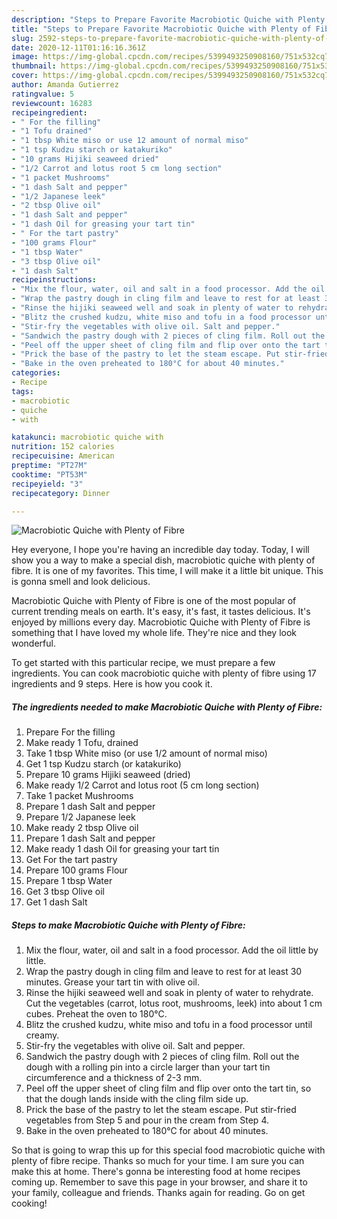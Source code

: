 ```yaml
---
description: "Steps to Prepare Favorite Macrobiotic Quiche with Plenty of Fibre"
title: "Steps to Prepare Favorite Macrobiotic Quiche with Plenty of Fibre"
slug: 2592-steps-to-prepare-favorite-macrobiotic-quiche-with-plenty-of-fibre
date: 2020-12-11T01:16:16.361Z
image: https://img-global.cpcdn.com/recipes/5399493250908160/751x532cq70/macrobiotic-quiche-with-plenty-of-fibre-recipe-main-photo.jpg
thumbnail: https://img-global.cpcdn.com/recipes/5399493250908160/751x532cq70/macrobiotic-quiche-with-plenty-of-fibre-recipe-main-photo.jpg
cover: https://img-global.cpcdn.com/recipes/5399493250908160/751x532cq70/macrobiotic-quiche-with-plenty-of-fibre-recipe-main-photo.jpg
author: Amanda Gutierrez
ratingvalue: 5
reviewcount: 16283
recipeingredient:
- " For the filling"
- "1 Tofu drained"
- "1 tbsp White miso or use 12 amount of normal miso"
- "1 tsp Kudzu starch or katakuriko"
- "10 grams Hijiki seaweed dried"
- "1/2 Carrot and lotus root 5 cm long section"
- "1 packet Mushrooms"
- "1 dash Salt and pepper"
- "1/2 Japanese leek"
- "2 tbsp Olive oil"
- "1 dash Salt and pepper"
- "1 dash Oil for greasing your tart tin"
- " For the tart pastry"
- "100 grams Flour"
- "1 tbsp Water"
- "3 tbsp Olive oil"
- "1 dash Salt"
recipeinstructions:
- "Mix the flour, water, oil and salt in a food processor. Add the oil little by little."
- "Wrap the pastry dough in cling film and leave to rest for at least 30 minutes. Grease your tart tin with olive oil."
- "Rinse the hijiki seaweed well and soak in plenty of water to rehydrate. Cut the vegetables (carrot, lotus root, mushrooms, leek) into about 1 cm cubes. Preheat the oven to 180℃."
- "Blitz the crushed kudzu, white miso and tofu in a food processor until creamy."
- "Stir-fry the vegetables with olive oil. Salt and pepper."
- "Sandwich the pastry dough with 2 pieces of cling film. Roll out the dough with a rolling pin into a circle larger than your tart tin circumference and a thickness of 2-3 mm."
- "Peel off the upper sheet of cling film and flip over onto the tart tin, so that the dough lands inside with the cling film side up."
- "Prick the base of the pastry to let the steam escape. Put stir-fried vegetables from Step 5 and pour in the cream from Step 4."
- "Bake in the oven preheated to 180°C for about 40 minutes."
categories:
- Recipe
tags:
- macrobiotic
- quiche
- with

katakunci: macrobiotic quiche with 
nutrition: 152 calories
recipecuisine: American
preptime: "PT27M"
cooktime: "PT53M"
recipeyield: "3"
recipecategory: Dinner

---
```



![Macrobiotic Quiche with Plenty of Fibre](https://img-global.cpcdn.com/recipes/5399493250908160/751x532cq70/macrobiotic-quiche-with-plenty-of-fibre-recipe-main-photo.jpg)

Hey everyone, I hope you're having an incredible day today. Today, I will show you a way to make a special dish, macrobiotic quiche with plenty of fibre. It is one of my favorites. This time, I will make it a little bit unique. This is gonna smell and look delicious.



Macrobiotic Quiche with Plenty of Fibre is one of the most popular of current trending meals on earth. It's easy, it's fast, it tastes delicious. It's enjoyed by millions every day. Macrobiotic Quiche with Plenty of Fibre is something that I have loved my whole life. They're nice and they look wonderful.


To get started with this particular recipe, we must prepare a few ingredients. You can cook macrobiotic quiche with plenty of fibre using 17 ingredients and 9 steps. Here is how you cook it.

<!--inarticleads1-->

##### The ingredients needed to make Macrobiotic Quiche with Plenty of Fibre:

1. Prepare  For the filling
1. Make ready 1 Tofu, drained
1. Take 1 tbsp White miso (or use 1/2 amount of normal miso)
1. Get 1 tsp Kudzu starch (or katakuriko)
1. Prepare 10 grams Hijiki seaweed (dried)
1. Make ready 1/2 Carrot and lotus root (5 cm long section)
1. Take 1 packet Mushrooms
1. Prepare 1 dash Salt and pepper
1. Prepare 1/2 Japanese leek
1. Make ready 2 tbsp Olive oil
1. Prepare 1 dash Salt and pepper
1. Make ready 1 dash Oil for greasing your tart tin
1. Get  For the tart pastry
1. Prepare 100 grams Flour
1. Prepare 1 tbsp Water
1. Get 3 tbsp Olive oil
1. Get 1 dash Salt




<!--inarticleads2-->

##### Steps to make Macrobiotic Quiche with Plenty of Fibre:

1. Mix the flour, water, oil and salt in a food processor. Add the oil little by little.
1. Wrap the pastry dough in cling film and leave to rest for at least 30 minutes. Grease your tart tin with olive oil.
1. Rinse the hijiki seaweed well and soak in plenty of water to rehydrate. Cut the vegetables (carrot, lotus root, mushrooms, leek) into about 1 cm cubes. Preheat the oven to 180℃.
1. Blitz the crushed kudzu, white miso and tofu in a food processor until creamy.
1. Stir-fry the vegetables with olive oil. Salt and pepper.
1. Sandwich the pastry dough with 2 pieces of cling film. Roll out the dough with a rolling pin into a circle larger than your tart tin circumference and a thickness of 2-3 mm.
1. Peel off the upper sheet of cling film and flip over onto the tart tin, so that the dough lands inside with the cling film side up.
1. Prick the base of the pastry to let the steam escape. Put stir-fried vegetables from Step 5 and pour in the cream from Step 4.
1. Bake in the oven preheated to 180°C for about 40 minutes.




So that is going to wrap this up for this special food macrobiotic quiche with plenty of fibre recipe. Thanks so much for your time. I am sure you can make this at home. There's gonna be interesting food at home recipes coming up. Remember to save this page in your browser, and share it to your family, colleague and friends. Thanks again for reading. Go on get cooking!
